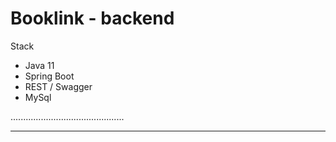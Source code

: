 # Booklink - backend

Stack
- Java 11
- Spring Boot
- REST / Swagger
- MySql

.............................................
**********************